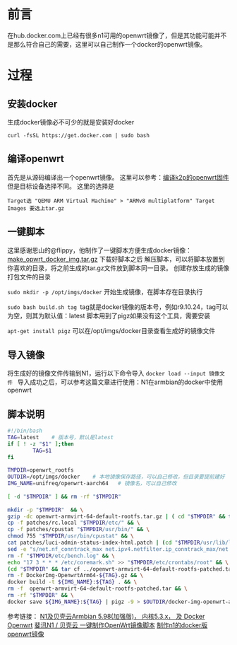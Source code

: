 # 前言
在hub.docker.com上已经有很多n1可用的openwrt镜像了，但是其功能可能并不是那么符合自己的需要，这里可以自己制作一个docker的openwrt镜像。

# 过程
## 安装docker
生成docker镜像必不可少的就是安装好docker

`curl -fsSL https://get.docker.com | sudo bash`
## 编译openwrt
首先是从源码编译出一个openwrt镜像。
这里可以参考：[编译k2p的openwrt固件](https://zorz.cc/post/k2p-compile-openwrt.html "编译k2p的openwrt固件")
但是目标设备选择不同。
这里的选择是

`Target选 "QEMU ARM Virtual Machine" > "ARMv8 multiplatform"
Target Images 要选上tar.gz`
## 一键脚本
这里感谢恩山的@flippy，他制作了一键脚本方便生成docker镜像：[make_opwrt_docker_img.tar.gz](https://github.com/Mircc/K2p_Build_Notes/releases/tag/N1_openwrt_make")
下载好脚本之后
解压脚本，可以将脚本放置到你喜欢的目录，将之前生成的tar.gz文件放到脚本同一目录。
创建存放生成的镜像打包文件的目录

`sudo mkdir -p /opt/imgs/docker`
开始生成镜像，在脚本存在目录执行

`sudo bash build.sh tag
`tag就是docker镜像的版本号，例如r9.10.24，tag可以为空，则其为默认值：latest
脚本用到了pigz如果没有这个工具，需要安装

`apt-get install pigz`
可以在/opt/imgs/docker目录查看生成好的镜像文件

## 导入镜像
将生成好的镜像文件传输到N1，运行以下命令导入
`docker load --input 镜像文件
`
导入成功之后，可以参考这篇文章进行使用：N1在armbian的docker中使用openwrt

## 脚本说明
```bash
#!/bin/bash
TAG=latest    # 版本号，默认是latest
if [ ! -z "$1" ];then
        TAG=$1
fi
 
TMPDIR=openwrt_rootfs
OUTDIR=/opt/imgs/docker    # 本地镜像保存路径，可以自己修改，但目录要提前建好
IMG_NAME=unifreq/openwrt-aarch64   # 镜像名，可以自己修改
 
[ -d "$TMPDIR" ] && rm -rf "$TMPDIR"
 
mkdir -p "$TMPDIR"  && \
gzip -dc openwrt-armvirt-64-default-rootfs.tar.gz | ( cd "$TMPDIR" && tar xf - ) && \
cp -f patches/rc.local "$TMPDIR/etc/" && \
cp -f patches/cpustat "$TMPDIR/usr/bin/" && \
chmod 755 "$TMPDIR/usr/bin/cpustat" && \
cat patches/luci-admin-status-index-html.patch | (cd "$TMPDIR/usr/lib/lua/luci/view/admin_status/" && patch -p0) && \
sed -e "s/net.nf_conntrack_max net.ipv4.netfilter.ip_conntrack_max/net.netfilter.nf_conntrack_max net.nf_conntrack_max net.ipv4.netfilter.ip_conntrack_max \| head -n 1/" -i "$TMPDIR/usr/lib/lua/luci/view/admin_status/index.htm" && \
rm -f "$TMPDIR/etc/bench.log" && \
echo "17 3 * * * /etc/coremark.sh" >> "$TMPDIR/etc/crontabs/root" && \
(cd "$TMPDIR" && tar cf ../openwrt-armvirt-64-default-rootfs-patched.tar .) && \
rm -f DockerImg-OpenwrtArm64-${TAG}.gz && \
docker build -t ${IMG_NAME}:${TAG} . && \
rm -f  openwrt-armvirt-64-default-rootfs-patched.tar && \
rm -rf "$TMPDIR" && \
docker save ${IMG_NAME}:${TAG} | pigz -9 > $OUTDIR/docker-img-openwrt-aarch64-${TAG}.gz
```
参考链接：
[N1及贝壳云Armbian 5.98(加强版)， 内核5.3.x， 及 Docker Openwrt](https://www.right.com.cn/forum/thread-958173-1-1.html "N1及贝壳云Armbian 5.98(加强版)， 内核5.3.x， 及 Docker Openwrt")
[斐讯N1 / 贝壳云 一键制作OpenWrt镜像脚本](https://github.com/tuanqing/mknop "斐讯N1 / 贝壳云 一键制作OpenWrt镜像脚本")
[制作n1的docker版openwrt镜像](https://zorz.cc/post/n1-compile-openwrt-docker-image.html "制作n1的docker版openwrt镜像")

